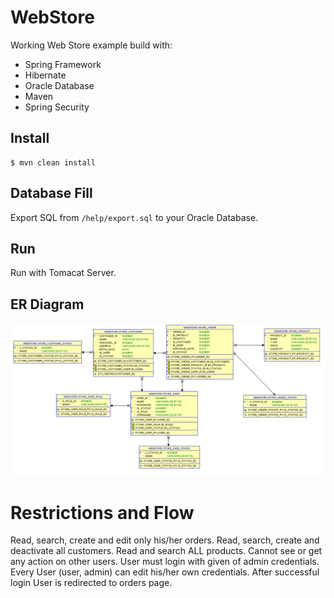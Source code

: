 # WebStore
Working Web Store example build with:
- Spring Framework
- Hibernate
- Oracle Database
- Maven
- Spring Security

## Install
```
$ mvn clean install 
```

## Database Fill
Export SQL from ```/help/export.sql``` to your Oracle Database.

## Run
Run with Tomacat Server.

## ER Diagram
![alt tag](https://github.com/TeodorKolev/Java-Spring-WebStrore/blob/master/help/ER-Diagram.PNG)


# Restrictions and Flow
Read, search, create and edit only his/her orders.
Read, search, create and deactivate all customers.
Read and search ALL products.
Cannot see or get any action on other users.
User must login with given of admin credentials. 
Every User (user, admin) can edit his/her own credentials. 
After successful login User is redirected to orders page.
